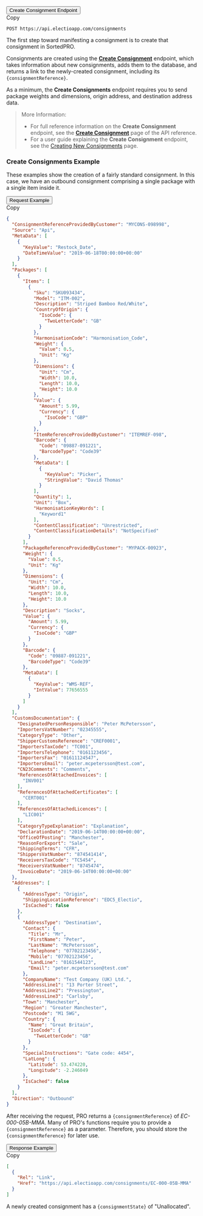 <div class="tab">
    <button class="staticTabButton">Create Consignment Endpoint</button>
    <div class="copybutton" onclick="CopyToClipboard(this, 'createConEndpoint')"><span class='glyphicon glyphicon-copy'></span><span class='copy'>Copy</span></div>
</div>

<div id="createConEndpoint" class="staticTabContent" onclick="CopyToClipboard(this, 'createConEndpoint')">

```
POST https://api.electioapp.com/consignments
```
</div>

The first step toward manifesting a consignment is to create that consignment in SortedPRO. 

Consignments are created using the **[Create Consignment](https://docs.electioapp.com/#/api/CreateConsignment)** endpoint, which takes information about new consignments, adds them to the database, and returns a link to the newly-created consignment, including its `{consignmentReference}`. 

As a minimum, the **Create Consignments** endpoint requires you to send package weights and dimensions, origin address, and destination address data. 

> <span class="note-header">More Information:</span>
> * For full reference information on the <strong>Create Consignment</strong> endpoint, see the <strong><a href="https://docs.electioapp.com/#/api/CreateConsignment">Create Consignment</a></strong> page of the API reference.
> * For a user guide explaining the **Create Consignment** endpoint, see the [Creating New Consignments](/pro/api/help/creating_new_consignments.html) page.

###  Create Consignments Example

These examples show the creation of a fairly standard consignment. In this case, we have an outbound consignment comprising a single package with a single item inside it.

<div class="tab">
    <button class="staticTabButton">Request Example</button>
    <div class="copybutton" onclick="CopyToClipboard(this, 'createConRequest')"><span class='glyphicon glyphicon-copy'></span><span class='copy'>Copy</span></div>
</div>

<div id="createConRequest" class="staticTabContent" onclick="CopyToClipboard(this, 'createConRequest')">

```json
{
  "ConsignmentReferenceProvidedByCustomer": "MYCONS-098998",
  "Source": "Api",
  "MetaData": [
    {
      "KeyValue": "Restock_Date",
      "DateTimeValue": "2019-06-18T00:00:00+00:00"
    }
  ],
  "Packages": [
    {
      "Items": [
        {
          "Sku": "SKU093434",
          "Model": "ITM-002",
          "Description": "Striped Bamboo Red/White",
          "CountryOfOrigin": {
            "IsoCode": {
              "TwoLetterCode": "GB"
            }
          },
          "HarmonisationCode": "Harmonisation_Code",
          "Weight": {
            "Value": 0.5,
            "Unit": "Kg"
          },
          "Dimensions": {
            "Unit": "Cm",
            "Width": 10.0,
            "Length": 10.0,
            "Height": 10.0
          },
          "Value": {
            "Amount": 5.99,
            "Currency": {
              "IsoCode": "GBP"
            }
          },
          "ItemReferenceProvidedByCustomer": "ITEMREF-098",
          "Barcode": {
            "Code": "09887-091221",
            "BarcodeType": "Code39"
          },
          "MetaData": [
            {
              "KeyValue": "Picker",
              "StringValue": "David Thomas"
            }
          ],
          "Quantity": 1,
          "Unit": "Box",
          "HarmonisationKeyWords": [
            "Keyword1"
          ],
          "ContentClassification": "Unrestricted",
          "ContentClassificationDetails": "NotSpecified"
        }
      ],
      "PackageReferenceProvidedByCustomer": "MYPACK-00923",
      "Weight": {
        "Value": 0.5,
        "Unit": "Kg"
      },
      "Dimensions": {
        "Unit": "Cm",
        "Width": 10.0,
        "Length": 10.0,
        "Height": 10.0
      },
      "Description": "Socks",
      "Value": {
        "Amount": 5.99,
        "Currency": {
          "IsoCode": "GBP"
        }
      },
      "Barcode": {
        "Code": "09887-091221",
        "BarcodeType": "Code39"
      },
      "MetaData": [
        {
          "KeyValue": "WMS-REF",
          "IntValue": 77656555
        }
      ]
    }
  ],
  "CustomsDocumentation": {
    "DesignatedPersonResponsible": "Peter McPetersson",
    "ImportersVatNumber": "02345555",
    "CategoryType": "Other",
    "ShipperCustomsReference": "CREF0001",
    "ImportersTaxCode": "TC001",
    "ImportersTelephone": "0161123456",
    "ImportersFax": "01611124547",
    "ImportersEmail": "peter.mcpetersson@test.com",
    "CN23Comments": "Comments",
    "ReferencesOfAttachedInvoices": [
      "INV001"
    ],
    "ReferencesOfAttachedCertificates": [
      "CERT001"
    ],
    "ReferencesOfAttachedLicences": [
      "LIC001"
    ],
    "CategoryTypeExplanation": "Explanation",
    "DeclarationDate": "2019-06-14T00:00:00+00:00",
    "OfficeOfPosting": "Manchester",
    "ReasonForExport": "Sale",
    "ShippingTerms": "CFR",
    "ShippersVatNumber": "874541414",
    "ReceiversTaxCode": "TC5454",
    "ReceiversVatNumber": "8745474",
    "InvoiceDate": "2019-06-14T00:00:00+00:00"
  },
  "Addresses": [
    {
      "AddressType": "Origin",
      "ShippingLocationReference": "EDC5_Electio",
      "IsCached": false
    },
    {
      "AddressType": "Destination",
      "Contact": {
        "Title": "Mr",
        "FirstName": "Peter",
        "LastName": "McPetersson",
        "Telephone": "07702123456",
        "Mobile": "07702123456",
        "LandLine": "0161544123",
        "Email": "peter.mcpetersson@test.com"
      },
      "CompanyName": "Test Company (UK) Ltd.",
      "AddressLine1": "13 Porter Street",
      "AddressLine2": "Pressington",
      "AddressLine3": "Carlsby",
      "Town": "Manchester",
      "Region": "Greater Manchester",
      "Postcode": "M1 5WG",
      "Country": {
        "Name": "Great Britain",
        "IsoCode": {
          "TwoLetterCode": "GB"
        }
      },
      "SpecialInstructions": "Gate code: 4454",
      "LatLong": {
        "Latitude": 53.474220,
        "Longitude": -2.246049
      },
      "IsCached": false
    }
  ],
  "Direction": "Outbound"
}
```

</div>   

After receiving the request, PRO returns a `{consignmentReference}` of _EC-000-05B-MMA_. Many of PRO's functions require you to provide a `{consignmentReference}` as a parameter. Therefore, you should store the `{consignmentReference}` for later use.

<div class="tab">
    <button class="staticTabButton">Response Example</button>
    <div class="copybutton" onclick="CopyToClipboard(this, 'createConResponse')"><span class='glyphicon glyphicon-copy'></span><span class='copy'>Copy</span></div>
</div>

<div id="createConResponse" class="staticTabContent" onclick="CopyToClipboard(this, 'createConResponse')">

```json
[
  {
    "Rel": "Link",
    "Href": "https://api.electioapp.com/consignments/EC-000-05B-MMA"
  }
]
```
</div>

A newly created consignment has a `{consignmentState}` of "Unallocated".
